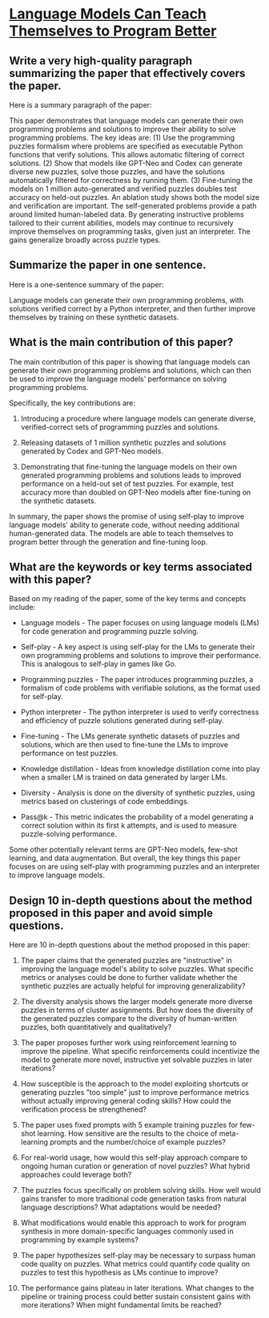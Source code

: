 # [Language Models Can Teach Themselves to Program Better](https://arxiv.org/abs/2207.14502)

## Write a very high-quality paragraph summarizing the paper that effectively covers the paper.

 Here is a summary paragraph of the paper:

This paper demonstrates that language models can generate their own programming problems and solutions to improve their ability to solve programming problems. The key ideas are: (1) Use the programming puzzles formalism where problems are specified as executable Python functions that verify solutions. This allows automatic filtering of correct solutions. (2) Show that models like GPT-Neo and Codex can generate diverse new puzzles, solve those puzzles, and have the solutions automatically filtered for correctness by running them. (3) Fine-tuning the models on 1 million auto-generated and verified puzzles doubles test accuracy on held-out puzzles. An ablation study shows both the model size and verification are important. The self-generated problems provide a path around limited human-labeled data. By generating instructive problems tailored to their current abilities, models may continue to recursively improve themselves on programming tasks, given just an interpreter. The gains generalize broadly across puzzle types.


## Summarize the paper in one sentence.

 Here is a one-sentence summary of the paper:

Language models can generate their own programming problems, with solutions verified correct by a Python interpreter, and then further improve themselves by training on these synthetic datasets.


## What is the main contribution of this paper?

 The main contribution of this paper is showing that language models can generate their own programming problems and solutions, which can then be used to improve the language models' performance on solving programming problems. 

Specifically, the key contributions are:

1) Introducing a procedure where language models can generate diverse, verified-correct sets of programming puzzles and solutions.

2) Releasing datasets of 1 million synthetic puzzles and solutions generated by Codex and GPT-Neo models. 

3) Demonstrating that fine-tuning the language models on their own generated programming problems and solutions leads to improved performance on a held-out set of test puzzles. For example, test accuracy more than doubled on GPT-Neo models after fine-tuning on the synthetic datasets.

In summary, the paper shows the promise of using self-play to improve language models' ability to generate code, without needing additional human-generated data. The models are able to teach themselves to program better through the generation and fine-tuning loop.


## What are the keywords or key terms associated with this paper?

 Based on my reading of the paper, some of the key terms and concepts include:

- Language models - The paper focuses on using language models (LMs) for code generation and programming puzzle solving.

- Self-play - A key aspect is using self-play for the LMs to generate their own programming problems and solutions to improve their performance. This is analogous to self-play in games like Go.

- Programming puzzles - The paper introduces programming puzzles, a formalism of code problems with verifiable solutions, as the format used for self-play.

- Python interpreter - The python interpreter is used to verify correctness and efficiency of puzzle solutions generated during self-play.

- Fine-tuning - The LMs generate synthetic datasets of puzzles and solutions, which are then used to fine-tune the LMs to improve performance on test puzzles.

- Knowledge distillation - Ideas from knowledge distillation come into play when a smaller LM is trained on data generated by larger LMs.

- Diversity - Analysis is done on the diversity of synthetic puzzles, using metrics based on clusterings of code embeddings.

- Pass@k - This metric indicates the probability of a model generating a correct solution within its first k attempts, and is used to measure puzzle-solving performance.

Some other potentially relevant terms are GPT-Neo models, few-shot learning, and data augmentation. But overall, the key things this paper focuses on are using self-play with programming puzzles and an interpreter to improve language models.


## Design 10 in-depth questions about the method proposed in this paper and avoid simple questions.

 Here are 10 in-depth questions about the method proposed in this paper:

1. The paper claims that the generated puzzles are "instructive" in improving the language model's ability to solve puzzles. What specific metrics or analyses could be done to further validate whether the synthetic puzzles are actually helpful for improving generalizability?

2. The diversity analysis shows the larger models generate more diverse puzzles in terms of cluster assignments. But how does the diversity of the generated puzzles compare to the diversity of human-written puzzles, both quantitatively and qualitatively? 

3. The paper proposes further work using reinforcement learning to improve the pipeline. What specific reinforcements could incentivize the model to generate more novel, instructive yet solvable puzzles in later iterations?

4. How susceptible is the approach to the model exploiting shortcuts or generating puzzles "too simple" just to improve performance metrics without actually improving general coding skills? How could the verification process be strengthened?

5. The paper uses fixed prompts with 5 example training puzzles for few-shot learning. How sensitive are the results to the choice of meta-learning prompts and the number/choice of example puzzles?

6. For real-world usage, how would this self-play approach compare to ongoing human curation or generation of novel puzzles? What hybrid approaches could leverage both?

7. The puzzles focus specifically on problem solving skills. How well would gains transfer to more traditional code generation tasks from natural language descriptions? What adaptations would be needed?

8. What modifications would enable this approach to work for program synthesis in more domain-specific languages commonly used in programming by example systems?

9. The paper hypothesizes self-play may be necessary to surpass human code quality on puzzles. What metrics could quantify code quality on puzzles to test this hypothesis as LMs continue to improve?

10. The performance gains plateau in later iterations. What changes to the pipeline or training process could better sustain consistent gains with more iterations? When might fundamental limits be reached?
